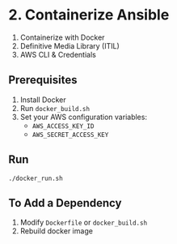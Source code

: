 # 2. Containerize Ansible

1. Containerize with Docker
2. Definitive Media Library (ITIL)
3. AWS CLI & Credentials

## Prerequisites

1. Install Docker
2. Run `docker_build.sh`
3. Set your AWS configuration variables:
    - `AWS_ACCESS_KEY_ID`
    - `AWS_SECRET_ACCESS_KEY`

## Run

`./docker_run.sh`

## To Add a Dependency

1. Modify `Dockerfile` or `docker_build.sh`
2. Rebuild docker image
